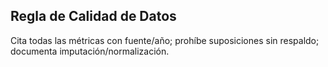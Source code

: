 ## Regla de Calidad de Datos

Cita todas las métricas con fuente/año; prohíbe suposiciones sin respaldo; documenta imputación/normalización.

